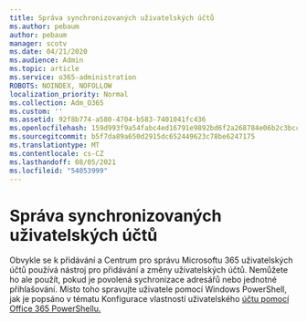 ```yaml
---
title: Správa synchronizovaných uživatelských účtů
ms.author: pebaum
author: pebaum
manager: scotv
ms.date: 04/21/2020
ms.audience: Admin
ms.topic: article
ms.service: o365-administration
ROBOTS: NOINDEX, NOFOLLOW
localization_priority: Normal
ms.collection: Adm_O365
ms.custom: ''
ms.assetid: 92f8b774-a580-4704-b583-7401041fc436
ms.openlocfilehash: 159d993f9a54fabc4ed16791e9892bd6f2a268784e06b2c3bccdcab39544349d
ms.sourcegitcommit: b5f7da89a650d2915dc652449623c78be6247175
ms.translationtype: MT
ms.contentlocale: cs-CZ
ms.lasthandoff: 08/05/2021
ms.locfileid: "54053999"
---
```

# <a name="manage-synchronized-user-accounts"></a>Správa synchronizovaných uživatelských účtů

Obvykle se k přidávání a Centrum pro správu Microsoftu 365 uživatelských účtů používá nástroj pro přidávání a změny uživatelských účtů. Nemůžete ho ale použít, pokud je povolená sychronizace adresářů nebo jednotné přihlašování. Místo toho spravujte uživatele pomocí Windows PowerShell, jak je popsáno v tématu Konfigurace vlastností uživatelského [účtu pomocí Office 365 PowerShellu.](https://docs.microsoft.com/office365/enterprise/powershell/configure-user-account-properties-with-office-365-powershell ) 
  

